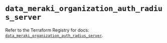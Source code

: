 # `data_meraki_organization_auth_radius_server`

Refer to the Terraform Registry for docs: [`data_meraki_organization_auth_radius_server`](https://registry.terraform.io/providers/ciscodevnet/meraki/1.7.1/docs/data-sources/organization_auth_radius_server).
